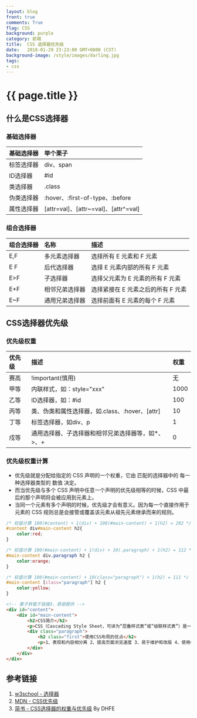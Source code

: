 ```yaml
---
layout: blog
front: true
comments: True
flag: CSS
background: purple
category: 前端
title:  CSS 选择器优先级
date:   2018-01-29 23:23:00 GMT+0800 (CST)
background-image: /style/images/darling.jpg
tags:
- css
---
```

# {{ page.title }}

## 什么是CSS选择器

### 基础选择器

| 基础选择器 | 举个栗子 |
|:-------------|:------------------|
| 标签选择器 | div、span |
| ID选择器 | #id |
| 类选择器 | .class |
| 伪类选择器 | :hover、:first-of-type、:before |
| 属性选择器 | [attr=val]、[attr~=val]、[attr^=val] |

### 组合选择器

| 组合选择器 | 名称 | 描述 |
|:-------------|:------------------|:------------------|
| E,F | 多元素选择器 | 选择所有 E 元素和 F 元素 |
| E F | 后代选择器 | 选择 E 元素内部的所有 F 元素 |
| E>F | 子选择器 | 选择父元素为 E 元素的所有 F 元素 |
| E+F | 相邻兄弟选择器 | 选择紧接在 E 元素之后的所有 F 元素 |
| E~F | 通用兄弟选择器 | 选择前面有 E 元素的每个 F 元素 |

## CSS选择器优先级

### 优先级权重

| 优先级 | 描述 | 权重 |
|:-------------|:------------------|:------------------|
| 赛高 | !important(慎用) | 无 |
| 甲等 | 内联样式，如：style="xxx" | 1000 |
| 乙等 | ID选择器，如：#id | 100 |
| 丙等 | 类、伪类和属性选择器，如.class、:hover、[attr] | 10 |
| 丁等 | 标签选择器，如div、p | 1 |
| 戍等 | 通用选择器、子选择器和相邻兄弟选择器等，如*、>、+ | 0 |

### 优先级权重计算

* 优先级就是分配给指定的 CSS 声明的一个权重，它由 匹配的选择器中的 每一种选择器类型的 数值 决定。
* 而当优先级与多个 CSS 声明中任意一个声明的优先级相等的时候，CSS 中最后的那个声明将会被应用到元素上。
* 当同一个元素有多个声明的时候，优先级才会有意义。因为每一个直接作用于元素的 CSS 规则总是会接管或覆盖该元素从祖先元素继承而来的规则。

```CSS
/* 权值计算 100(#content) + 1(div) + 100(#main-content) + 1(h2) = 202 */
#content div#main-content h2{
    color:red;
}
```

```CSS
/* 权值计算 100(#main-content) + 1(div) + 10(.paragraph) + 1(h2) = 112 */
#main-content div.paragraph h2 {
    color:orange;
}
```

```CSS
/* 权值计算 100(#main-content) + 10(class="paragraph") + 1(h2) = 111 */
#main-content [class="paragraph"] h2 {
    color:yellow;
}
```

```HTML
<!-- 栗子转载于链接3，感谢提供 -->
<div id="content">
    <div id="main-content">
        <h2>CSS简介</h2>
        <p>CSS（Cascading Style Sheet，可译为“层叠样式表”或“级联样式表”）是一组格式设置规则，用于控制Web页面的外观。</p>
        <div class="paragraph">
            <h2 class="first">使用CSS布局的优点</h2>
            <p>1、表现和内容相分离 2、提高页面浏览速度 3、易于维护和改版 4、使用CSS布局更符合现在的W3C标准.</p>
        </div>
    </div>
</div>
```

## 参考链接

1. [w3school - 选择器](http://www.w3school.com.cn/cssref/css_selectors.ASP)
1. [MDN - CSS优先级](https://developer.mozilla.org/zh-CN/docs/Web/CSS/Specificity)
1. [简书 - CSS选择器的权重与优先级](https://www.jianshu.com/p/f31d03f6ebe3) By DHFE
